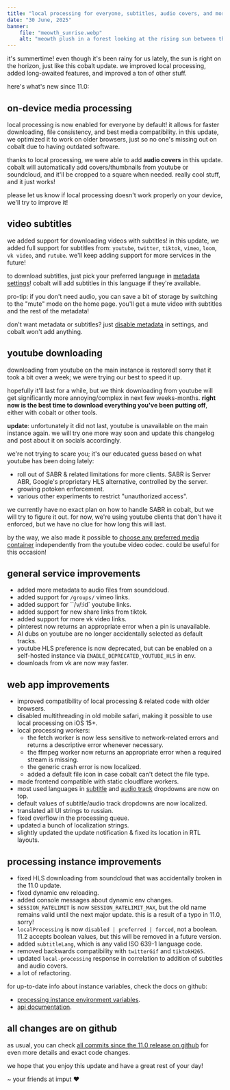 ```yaml
---
title: "local processing for everyone, subtitles, audio covers, and more"
date: "30 June, 2025"
banner:
    file: "meowth_sunrise.webp"
    alt: "meowth plush in a forest looking at the rising sun between the trees."
---
```


it's summertime! even though it's been rainy for us lately, the sun is right on the horizon, just like this cobalt update. we improved local processing, added long-awaited features, and improved a ton of other stuff.

here's what's new since 11.0:

## on-device media processing
local processing is now enabled for everyone by default! it allows for faster downloading, file consistency, and best media compatibility. in this update, we optimized it to work on older browsers, just so no one's missing out on cobalt due to having outdated software.

thanks to local processing, we were able to add **audio covers** in this update. cobalt will automatically add covers/thumbnails from youtube or soundcloud, and it'll be cropped to a square when needed. really cool stuff, and it just works!

please let us know if local processing doesn't work properly on your device, we'll try to improve it!

## video subtitles
we added support for downloading videos with subtitles! in this update, we added full support for subtitles from: `youtube`, `twitter`, `tiktok`, `vimeo`, `loom`, `vk video`, and `rutube`. we'll keep adding support for more services in the future!

to download subtitles, just pick your preferred language in [metadata settings](/settings/metadata#subtitles)! cobalt will add subtitles in this language if they're available.

pro-tip: if you don't need audio, you can save a bit of storage by switching to the "mute" mode on the home page. you'll get a mute video with subtitles and the rest of the metadata!

don't want metadata or subtitles? just [disable metadata](/settings/metadata#metadata) in settings, and cobalt won't add anything.

## youtube downloading
downloading from youtube on the main instance is restored! sorry that it took a bit over a week; we were trying our best to speed it up.

hopefully it'll last for a while, but we think downloading from youtube will get significantly more annoying/complex in next few weeks-months. **right now is the best time to download everything you've been putting off**, either with cobalt or other tools.

**update**: unfortunately it did not last, youtube is unavailable on the main instance again. we will try one more way soon and update this changelog and post about it on socials accordingly.

we're not trying to scare you; it's our educated guess based on what youtube has been doing lately:
- roll out of SABR & related limitations for more clients. SABR is Server ABR, Google's proprietary HLS alternative, controlled by the server.
- growing potoken enforcement.
- various other experiments to restrict "unauthorized access".

we currently have no exact plan on how to handle SABR in cobalt, but we will try to figure it out. for now, we're using youtube clients that don't have it enforced, but we have no clue for how long this will last.

by the way, we also made it possible to [choose any preferred media container](/settings/video#youtube-container) independently from the youtube video codec. could be useful for this occasion!

## general service improvements
- added more metadata to audio files from soundcloud.
- added support for `/groups/` vimeo links.
- added support for ``/v/:id` youtube links.
- added support for new share links from tiktok.
- added support for more vk video links.
- pinterest now returns an appropriate error when a pin is unavailable.
- AI dubs on youtube are no longer accidentally selected as default tracks.
- youtube HLS preference is now deprecated, but can be enabled on a self-hosted instance via `ENABLE_DEPRECATED_YOUTUBE_HLS` in env.
- downloads from vk are now way faster.

## web app improvements
- improved compatibility of local processing & related code with older browsers.
- disabled multithreading in old mobile safari, making it possible to use local processing on iOS 15+.
- local processing workers:
    - the fetch worker is now less sensitive to network-related errors and returns a descriptive error whenever necessary.
    - the ffmpeg worker now returns an appropriate error when a required stream is missing.
    - the generic crash error is now localized.
    - added a default file icon in case cobalt can't detect the file type.
- made frontend compatible with static cloudflare workers.
- most used languages in [subtitle](/settings/metadata#subtitles) and [audio track](/settings/audio#youtube-dub) dropdowns are now on top.
- default values of subtitle/audio track dropdowns are now localized.
- translated all UI strings to russian.
- fixed overflow in the processing queue.
- updated a bunch of localization strings.
- slightly updated the update notification & fixed its location in RTL layouts.

## processing instance improvements
- fixed HLS downloading from soundcloud that was accidentally broken in the 11.0 update.
- fixed dynamic env reloading.
- added console messages about dynamic env changes.
- `SESSION_RATELIMIT` is now `SESSION_RATELIMIT_MAX`, but the old name remains valid until the next major update. this is a result of a typo in 11.0, sorry!
- `localProcessing` is now `disabled | preferred | forced`, not a boolean. 11.2 accepts boolean values, but this will be removed in a future version.
- added `subtitleLang`, which is any valid ISO 639-1 language code.
- removed backwards compatibility with `twitterGif` and `tiktokH265`.
- updated `local-processing` response in correlation to addition of subtitles and audio covers.
- a lot of refactoring.

for up-to-date info about instance variables, check the docs on github:
- [processing instance environment variables](https://github.com/imputnet/cobalt/blob/main/docs/api-env-variables.md).
- [api documentation](https://github.com/imputnet/cobalt/blob/main/docs/api.md).

## all changes are on github
as usual, you can check [all commits since the 11.0 release on github](https://github.com/imputnet/cobalt/compare/a52dde7...main) for even more details and exact code changes.

we hope that you enjoy this update and have a great rest of your day!

\~ your friends at imput ❤️
